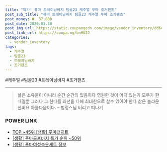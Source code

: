 ```yaml
--- 
title: "특가! 퓨마 트레이닝바지 팀골23 캐주얼 푸마 조거팬츠" 
post_sub_title: "퓨마 트레이닝바지 팀골23 캐주얼 푸마 조거팬츠" 
post_money: ₩. 37,800 
post_date: 2020.01.30 
post_img_url: https://static.coupangcdn.com/image/vendor_inventory/dd6e/8fc10b61c6d16f17134f00b731ce0dfc7f26fac870652ba2884db28437ad.jpg 
post_link_url: https://coupa.ng/bnHU2J 
categories: 
  - vendor_inventory 
tags: 
  - 캐주얼 
  - 팀골23 
  - 트레이닝바지 
  - 조거팬츠 
--- 
```

  #캐주얼 #팀골23 #트레이닝바지 #조거팬츠 
<hr> 

> 삶은 소유물이 아니라 순간 순간의 있음이다 영원한 것이 어디 있는가 모두가 한때일뿐 그러나 그 한때를 최선을 다해 최대한으로 살수 있어야 한다 삶은 놀라운 신비요 아름다움이다. – 법정스님 버리고 떠나기 


### POWER LINK

* <a href="https://blog.naver.com/an0733/221787145355" target="_blank"> TOP ~45위 [생활] 푸마더히트</a>
* <a href="https://blog.naver.com/sakai111/221785379867" target="_blank"> [생활] 푸마골프바지 특가 순위 ~50위</a>
* <a href="https://blog.naver.com/fasyy4321/221761198788" target="_blank"> [생활] 푸마여성속옷세트 정보 </a>
